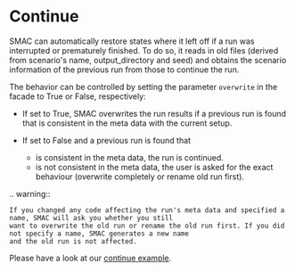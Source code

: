 # Continue

SMAC can automatically restore states where it left off if a run was interrupted or prematurely finished. To do so, 
it reads in old files (derived from scenario's name, output_directory and seed) and obtains the scenario information
of the previous run from those to continue the run.

The behavior can be controlled by setting the parameter ``overwrite`` in the facade to True or False, respectively:

* If set to True, SMAC overwrites the run results if a previous run is found that is consistent in the meta data with the current setup.
* If set to False and a previous run is found that

  * is consistent in the meta data, the run is continued. 
  * is not consistent in the meta data, the user is asked for the exact behaviour (overwrite completely or rename old run first).

.. warning::

    If you changed any code affecting the run's meta data and specified a name, SMAC will ask you whether you still 
    want to overwrite the old run or rename the old run first. If you did not specify a name, SMAC generates a new name 
    and the old run is not affected.


Please have a look at our [continue example](../examples/1%20Basics/5_continue.md).